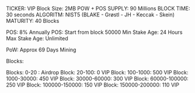 TICKER: VIP
Block Size: 2MB
POW + POS 
SUPPLY: 90 Millions
BLOCK TIME: 30 seconds
ALGORITM: NIST5 
(BLAKE - Grøstl - JH - Keccak - Skein)
MATURITY: 40 Blocks

POS: 8% Annually
POS: Start from block 50000
Min Stake Age: 24 Hours
Max Stake Age: Unlimited

PoW: Approx 69 Days Mining 


Blocks:

Blocks: 0-20 : Airdrop
Block: 20-100: 0 VIP
Block: 100-1000: 500 VIP
Block: 1000-30000: 450 VIP
Block: 30000-60000: 300 VIP
Block: 60000-100000: 250 VIP
Block: 100000-150000: 150 VIP
Block: 150000-200000: 110 VIP



